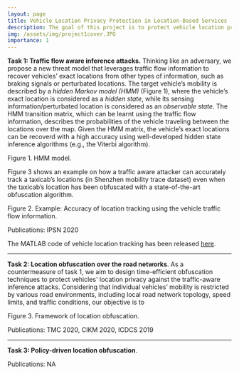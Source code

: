 ```yaml
---
layout: page
title: Vehicle Location Privacy Protection in Location-Based Services
description: The goal of this project is to protect vehicle location privacy in various location based applications. 
img: /assets/img/project1cover.JPG
importance: 1
---
```


**Task 1: Traffic flow aware inference attacks.** Thinking like an adversary, we propose a new threat model that leverages traffic flow information to recover vehicles’ exact locations from other types of information, such as braking signals or perturbated locations. The target vehicle’s mobility is described by a *hidden Markov model (HMM)* (Figure 1), where the vehicle’s exact location is considered as a *hidden state*, while its sensing information/perturbated location is considered as an *observable state*. The HMM transition matrix, which can be learnt using the traffic flow information, describes the probabilities of the vehicle traveling between the locations over the map. Given the HMM matrix, the vehicle’s exact locations can be recoverd with a high accuracy using well-developed hidden state inference algorithms (e.g., the Viterbi algorithm). 

<div class="row justify-content-md-center">
    <div class="col-sm-9">
        <img class="img-fluid rounded z-depth-1" src="{{ '/assets/img/TrafficAdapter_HMM.png' | relative_url }}" alt="" title="Figure 1. HMM model"/>
    </div>
</div>
<div class="caption">
    Figure 1. HMM model.
</div>

Figure 3 shows an example on how a traffic aware attacker can accurately track a taxicab’s locations (in Shenzhen mobility trace dataset) even when the taxicab’s location has been obfuscated with a state-of-the-art obfuscation algorithm.
<div class="row justify-content-md-center">
    <div class="col-sm-9">
        <img class="img-fluid rounded z-depth-1" src="{{ '/assets/img/TrafficAdapter_inference.png' | relative_url }}" alt="" title="Figure 1. Example: Accuracy of location tracking using the vehicle traffic flow information."/>
    </div>
</div>
<div class="caption">
    Figure 2. Example: Accuracy of location tracking using the vehicle traffic flow information.
</div>

Publications: IPSN 2020

The MATLAB code of vehicle location tracking has been released [here](https://github.com/chenxiq1986/vehicle-traffic-flow-aware-attack).

---

**Task 2: Location obfuscation over the road networks**. As a countermeasure of task 1, we aim to design time-efficient obfuscation techniques to protect vehicles' location privacy against the traffic-aware inference attacks. Considering that individual vehicles’ mobility is restricted by various road environments, including local road network topology, speed limits, and traffic conditions, our objective is to 


<div class="row justify-content-md-center">
    <div class="col-sm-9">
        <img class="img-fluid rounded z-depth-1" src="{{ '/assets/img/TrafficAdapter_Framework.png' | relative_url }}" alt="" title="Figure 3. Framework of location obfuscation"/>
    </div>
</div>
<div class="caption">
    Figure 3. Framework of location obfuscation.
</div>

Publications: 
TMC 2020, CIKM 2020, ICDCS 2019

---

**Task 3: Policy-driven location obfuscation**. 


Publications: NA

